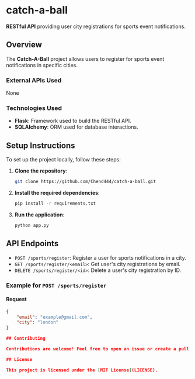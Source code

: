 # catch-a-ball

**RESTful API** providing user city registrations for sports event notifications.

## Overview

The **Catch-A-Ball** project allows users to register for sports event notifications in specific cities.

### External APIs Used

None

### Technologies Used

- **Flask**: Framework used to build the RESTful API.
- **SQLAlchemy**: ORM used for database interactions.

## Setup Instructions

To set up the project locally, follow these steps:

1. **Clone the repository**:

    ```bash
    git clone https://github.com/Chend444/catch-a-ball.git
    ```

2. **Install the required dependencies**:

    ```bash
    pip install -r requirements.txt
    ```

3. **Run the application**:

    ```bash
    python app.py
    ```

## API Endpoints

- `POST /sports/register`: Register a user for sports notifications in a city.
- `GET /sports/register/<email>`: Get user's city registrations by email.
- `DELETE /sports/register/<id>`: Delete a user's city registration by ID.

### Example for `POST /sports/register`

#### Request

```json
{
    "email": "example@gmail.com",
    "city": "london"
}

## Contributing

Contributions are welcome! Feel free to open an issue or create a pull request.

## License

This project is licensed under the [MIT License](LICENSE).
